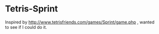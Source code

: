 # Tetris-Sprint
Inspired by http://www.tetrisfriends.com/games/Sprint/game.php , wanted to see if I could do it.
